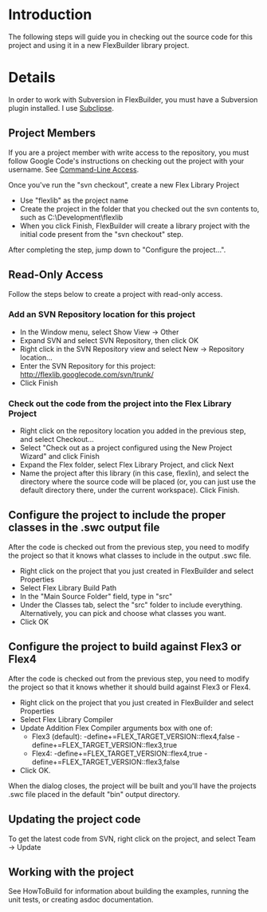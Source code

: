 # Introduction #

The following steps will guide you in checking out the source code for this project and using it in a new FlexBuilder library project.

# Details #

In order to work with Subversion in FlexBuilder, you must have a Subversion plugin installed.  I use [Subclipse](http://subclipse.tigris.org/).

## Project Members ##

If you are a project member with write access to the repository, you must follow Google Code's instructions on checking out the project with your username.  See [Command-Line Access](http://code.google.com/p/flexlib/source).

Once you've run the "svn checkout", create a new Flex Library Project
  * Use "flexlib" as the project name
  * Create the project in the folder that you checked out the svn contents to, such as C:\Development\flexlib
  * When you click Finish, FlexBuilder will create a library project with the initial code present from the "svn checkout" step.

After completing the step, jump down to "Configure the project...".

## Read-Only Access ##

Follow the steps below to create a project with read-only access.

### Add an SVN Repository location for this project ###

  * In the Window menu, select Show View -> Other
  * Expand SVN and select SVN Repository, then click OK
  * Right click in the SVN Repository view and select New -> Repository location...
  * Enter the SVN Repository for this project: http://flexlib.googlecode.com/svn/trunk/
  * Click Finish

### Check out the code from the project into the Flex Library Project ###

  * Right click on the repository location you added in the previous step, and select Checkout...
  * Select "Check out as a project configured using the New Project Wizard" and click Finish
  * Expand the Flex folder, select Flex Library Project, and click Next
  * Name the project after this library (in this case, flexlin), and select the directory where the source code will be placed (or, you can just use the default directory there, under the current workspace).  Click Finish.

## Configure the project to include the proper classes in the .swc output file ##

After the code is checked out from the previous step, you need to modify the project so that it knows what classes to include in the output .swc file.

  * Right click on the project that you just created in FlexBuilder and select Properties
  * Select Flex Library Build Path
  * In the "Main Source Folder" field, type in "src"
  * Under the Classes tab, select the "src" folder to include everything.  Alternatively, you can pick and choose what classes you want.
  * Click OK

## Configure the project to build against Flex3 or Flex4 ##
After the code is checked out from the previous step, you need to modify the project so that it knows whether it should build against Flex3 or Flex4.
  * Right click on the project that you just created in FlexBuilder and select Properties
  * Select Flex Library Compiler
  * Update Addition Flex Compiler arguments box with one of:
    * Flex3 (default): -define+=FLEX\_TARGET\_VERSION::flex4,false -define+=FLEX\_TARGET\_VERSION::flex3,true
    * Flex4: -define+=FLEX\_TARGET\_VERSION::flex4,true -define+=FLEX\_TARGET\_VERSION::flex3,false
  * Click OK.

When the dialog closes, the project will be built and you'll have the projects .swc file placed in the default "bin" output directory.

## Updating the project code ##

To get the latest code from SVN, right click on the project, and select Team -> Update

## Working with the project ##

See HowToBuild for information about building the examples, running the unit tests, or creating asdoc documentation.